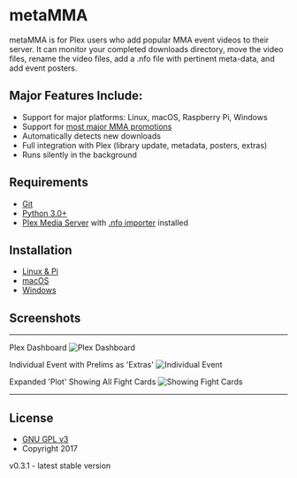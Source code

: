 # metaMMA
metaMMA is for Plex users who add popular MMA event videos to their server.  It can monitor your completed downloads directory, move the video files, rename the video files, add a .nfo file with pertinent meta-data, and add event posters.

## Major Features Include:
 * Support for major platforms: Linux, macOS, Raspberry Pi, Windows
 * Support for [most major MMA promotions](https://github.com/metaMMA/metaMMA/wiki/FAQ#which-mma-promotions-work-with-this-program)
 * Automatically detects new downloads
 * Full integration with Plex (library update, metadata, posters, extras)
 * Runs silently in the background

## Requirements
 * [Git](https://git-scm.com/)
 * [Python 3.0+](https://www.python.org/downloads/)
 * [Plex Media Server](https://www.plex.tv/downloads/) with [.nfo importer](https://forums.plex.tv/discussion/38402/metadata-agents-for-exported-xbmc-library) installed

## Installation
 * [Linux & Pi](https://github.com/metaMMA/metaMMA/wiki/Linux-&-Pi)
 * [macOS](https://github.com/metaMMA/metaMMA/wiki/MacOS)
 * [Windows](https://github.com/metaMMA/metaMMA/wiki/Windows)

## Screenshots
***
Plex Dashboard
![Plex Dashboard](https://raw.githubusercontent.com/metaMMA/metaMMA/master/github_images/plex_dashboard.png)

Individual Event with Prelims as 'Extras'
![Individual Event](https://raw.githubusercontent.com/metaMMA/metaMMA/master/github_images/event_with_prelims.png)

Expanded 'Plot' Showing All Fight Cards
![Showing Fight Cards](https://raw.githubusercontent.com/metaMMA/metaMMA/master/github_images/event_with_fight_cards.png)
***

## License
 * [GNU GPL v3](http://www.gnu.org/licenses/gpl.html)
 * Copyright 2017

v0.3.1 - latest stable version
